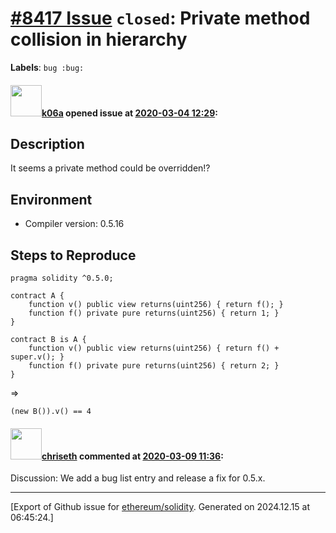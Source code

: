 # [\#8417 Issue](https://github.com/ethereum/solidity/issues/8417) `closed`: Private method collision in hierarchy
**Labels**: `bug :bug:`


#### <img src="https://avatars.githubusercontent.com/u/702124?u=00e20e1963ccc9a908a5826b2d8c3b1b1f6acea4&v=4" width="50">[k06a](https://github.com/k06a) opened issue at [2020-03-04 12:29](https://github.com/ethereum/solidity/issues/8417):

## Description

It seems a private method could be overridden!?

## Environment

- Compiler version: 0.5.16

## Steps to Reproduce

```solidity
pragma solidity ^0.5.0;

contract A {
    function v() public view returns(uint256) { return f(); }
    function f() private pure returns(uint256) { return 1; }
}

contract B is A {
    function v() public view returns(uint256) { return f() + super.v(); }
    function f() private pure returns(uint256) { return 2; }
}
```
=>
```
(new B()).v() == 4
```

#### <img src="https://avatars.githubusercontent.com/u/9073706?v=4" width="50">[chriseth](https://github.com/chriseth) commented at [2020-03-09 11:36](https://github.com/ethereum/solidity/issues/8417#issuecomment-596475275):

Discussion: We add a bug list entry and release a fix for 0.5.x.


-------------------------------------------------------------------------------



[Export of Github issue for [ethereum/solidity](https://github.com/ethereum/solidity). Generated on 2024.12.15 at 06:45:24.]
